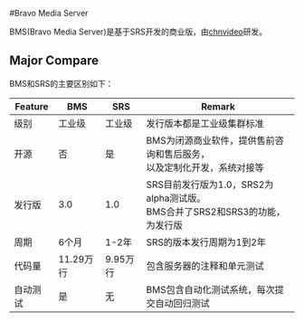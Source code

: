 #Bravo Media Server

BMS(Bravo Media Server)是基于SRS开发的商业版，由[chnvideo](http://www.chnvideo.com)研发。

## Major Compare

BMS和SRS的主要区别如下：

| Feature | BMS | SRS | Remark |
| ------  | --- | --- | ------ |
| 级别 | 工业级 | 工业级 | 发行版本都是工业级集群标准 |
| 开源 | 否 | 是 | BMS为闭源商业软件，提供售前咨询和售后服务，<br/>以及定制化开发，系统对接等 |
| 发行版 | 3.0 | 1.0 | SRS目前发行版为1.0，SRS2为alpha测试版。<br/>BMS合并了SRS2和SRS3的功能，为发行版 |
| 周期 | 6个月 | 1-2年 | SRS的版本发行周期为1到2年 |
| 代码量 | 11.29万行 | 9.95万行 | 包含服务器的注释和单元测试 |
| 自动测试 | 是 | 无 | BMS包含自动化测试系统，每次提交自动回归测试 |
